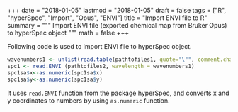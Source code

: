 +++
date = "2018-01-05"
lastmod = "2018-01-05"
draft = false
tags = ["R", "hyperSpec", "Import", "Opus", "ENVI"]
title = "Import ENVI file to R"
summary = """
Import ENVI file (exported chemical map from Bruker Opus) to hyperSpec object
"""
math = false
+++



Following code is used to import ENVI file to hyperSpec object. 
```r
wavenumbers1 <- unlist(read.table(pathtofiles1, quote="\"", comment.char=""))
spc1 <- read.ENVI (pathtofiles2, wavelength = wavenumbers1)
spc1sa$x<-as.numeric(spc1sa$x)
spc1sa$y<-as.numeric(spc1sa$y)

```
It uses `read.ENVI` function from the package hyperSpec, and converts x and y coordinates to numbers by using `as.numeric` function. 

